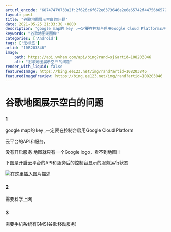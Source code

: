 ```yaml
---
arturl_encode: "68747470733a2f:2f626c6f672e6373646e2e6e65742f44756b65725f7465632f:61727469636c652f64657461696c732f313038323033383436"
layout: post
title: "谷歌地图展示空白的问题"
date: 2021-05-25 21:33:38 +0800
description: "google map的 key ,一定要在控制台启用Google Cloud Platform云平台"
keywords: "谷歌地图无图像"
categories: ['Android']
tags: ['无标签']
artid: "108203846"
image:
    path: https://api.vvhan.com/api/bing?rand=sj&artid=108203846
    alt: "谷歌地图展示空白的问题"
render_with_liquid: false
featuredImage: https://bing.ee123.net/img/rand?artid=108203846
featuredImagePreview: https://bing.ee123.net/img/rand?artid=108203846
---
```


# 谷歌地图展示空白的问题

### 1

google map的 key ,一定要在控制台启用Google Cloud Platform
  
云平台的API和服务，
  
没有开启服务 地图就只有一个Google logo，看不到地图！
  
下图是开启云平台的API和服务后的控制台显示的服务运行状态

![在这里插入图片描述](https://i-blog.csdnimg.cn/blog_migrate/486bc03ce15f78742944c058e80b299e.png#pic_center)

### 2

需要科学上网

### 3

需要手机系统有GMS(谷歌移动服务)